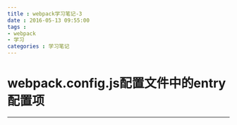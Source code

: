 ```yaml
---
title : webpack学习笔记-3
date : 2016-05-13 09:55:00
tags : 
- webpack
- 学习
categories : 学习笔记
---
```

# webpack.config.js配置文件中的entry配置项
--- 
	